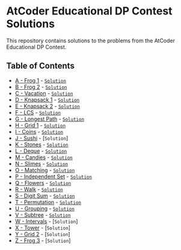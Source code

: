 # AtCoder Educational DP Contest Solutions

This repository contains solutions to the problems from the AtCoder Educational DP Contest.

## Table of Contents
- [A - Frog 1](https://atcoder.jp/contests/dp/tasks/dp_a) - [``Solution``](https://github.com/ignite312/AtCoder-Educational-DP-Contest/blob/main/A%20-%20Frog%201.cpp)
- [B - Frog 2](https://atcoder.jp/contests/dp/tasks/dp_b) - [``Solution``](https://github.com/ignite312/AtCoder-Educational-DP-Contest/blob/main/B%20-%20Frog%202.cpp)
- [C - Vacation](https://atcoder.jp/contests/dp/tasks/dp_c) - [``Solution``](https://github.com/ignite312/AtCoder-Educational-DP-Contest/blob/main/C%20-%20Vacation.cpp)
- [D - Knapsack 1](https://atcoder.jp/contests/dp/tasks/dp_d) - [``Solution``](https://github.com/ignite312/AtCoder-Educational-DP-Contest/blob/main/D%20-%20Knapsack%201.cpp)
- [E - Knapsack 2](https://atcoder.jp/contests/dp/tasks/dp_e) - [``Solution``](https://github.com/ignite312/AtCoder-Educational-DP-Contest/blob/main/E%20-%20Knapsack%202.cpp)
- [F - LCS](https://atcoder.jp/contests/dp/tasks/dp_f) - [``Solution``](https://github.com/ignite312/AtCoder-Educational-DP-Contest/blob/main/F%20-%20LCS.cpp)
- [G - Longest Path](https://atcoder.jp/contests/dp/tasks/dp_g) - [``Solution``](https://github.com/ignite312/AtCoder-Educational-DP-Contest/blob/main/G%20-%20Longest%20Path.cpp)
- [H - Grid 1](https://atcoder.jp/contests/dp/tasks/dp_h) - [``Solution``](https://github.com/ignite312/AtCoder-Educational-DP-Contest/blob/main/H%20-%20Grid%201.cpp)
- [I - Coins](https://atcoder.jp/contests/dp/tasks/dp_i) - [``Solution``](https://github.com/ignite312/AtCoder-Educational-DP-Contest/blob/main/I%20-%20Coins.cpp)
- [J - Sushi](https://atcoder.jp/contests/dp/tasks/dp_j) - [``Solution``]<!-- (https://github.com/ignite312/AtCoder-Educational-DP-Contest/blob/main/J%20-%20Sushi.cpp) -->
- [K - Stones](https://atcoder.jp/contests/dp/tasks/dp_k) - [``Solution``](https://github.com/ignite312/AtCoder-Educational-DP-Contest/blob/main/K%20-%20Stones.cpp)
- [L - Deque](https://atcoder.jp/contests/dp/tasks/dp_l) - [``Solution``](https://github.com/ignite312/AtCoder-Educational-DP-Contest/blob/main/L%20-%20Deque.cpp)
- [M - Candies](https://atcoder.jp/contests/dp/tasks/dp_m) - [``Solution``](https://github.com/ignite312/AtCoder-Educational-DP-Contest/blob/main/M%20-%20Candies.cpp)
- [N - Slimes](https://atcoder.jp/contests/dp/tasks/dp_n) - [``Solution``](https://github.com/ignite312/AtCoder-Educational-DP-Contest/blob/main/N%20-%20Slimes.cpp)
- [O - Matching](https://atcoder.jp/contests/dp/tasks/dp_o) - [``Solution``](https://github.com/ignite312/AtCoder-Educational-DP-Contest/blob/main/O%20-%20Matching.cpp)
- [P - Independent Set](https://atcoder.jp/contests/dp/tasks/dp_p) - [``Solution``](https://github.com/ignite312/AtCoder-Educational-DP-Contest/blob/main/P%20-%20Independent%20Set.cpp)
- [Q - Flowers](https://atcoder.jp/contests/dp/tasks/dp_q) - [``Solution``](https://github.com/ignite312/AtCoder-Educational-DP-Contest/blob/main/Q%20-%20Flowers.cpp)
- [R - Walk](https://atcoder.jp/contests/dp/tasks/dp_r) - [``Solution``](https://github.com/ignite312/AtCoder-Educational-DP-Contest/blob/main/R%20-%20Walk.cpp)
- [S - Digit Sum](https://atcoder.jp/contests/dp/tasks/dp_s) - [``Solution``](https://github.com/ignite312/AtCoder-Educational-DP-Contest/blob/main/S%20-%20Digit%20Sum.cpp)
- [T - Permutation](https://atcoder.jp/contests/dp/tasks/dp_t) - [``Solution``](https://github.com/ignite312/AtCoder-Educational-DP-Contest/blob/main/T%20-%20Permutation.cpp)
- [U - Grouping](https://atcoder.jp/contests/dp/tasks/dp_u) - [``Solution``](https://github.com/ignite312/AtCoder-Educational-DP-Contest/blob/main/U%20-%20Grouping.cpp)
- [V - Subtree](https://atcoder.jp/contests/dp/tasks/dp_v) - [``Solution``](https://github.com/ignite312/AtCoder-Educational-DP-Contest/blob/main/V%20-%20Subtree.cpp)
- [W - Intervals](https://atcoder.jp/contests/dp/tasks/dp_w) - [``Solution``]<!-- (https://github.com/ignite312/AtCoder-Educational-DP-Contest/blob/main/W%20-%20Intervals.cpp) -->
- [X - Tower](https://atcoder.jp/contests/dp/tasks/dp_x) - [``Solution``]<!-- (https://github.com/ignite312/AtCoder-Educational-DP-Contest/blob/main/X%20-%20Tower.cpp) -->
- [Y - Grid 2](https://atcoder.jp/contests/dp/tasks/dp_y) - [``Solution``]<!-- (https://github.com/ignite312/AtCoder-Educational-DP-Contest/blob/main/Y%20-%20Grid%202.cpp) -->
- [Z - Frog 3](https://atcoder.jp/contests/dp/tasks/dp_z) - [``Solution``]<!-- (https://github.com/ignite312/AtCoder-Educational-DP-Contest/blob/main/Z%20-%20Frog%203.cpp) -->
